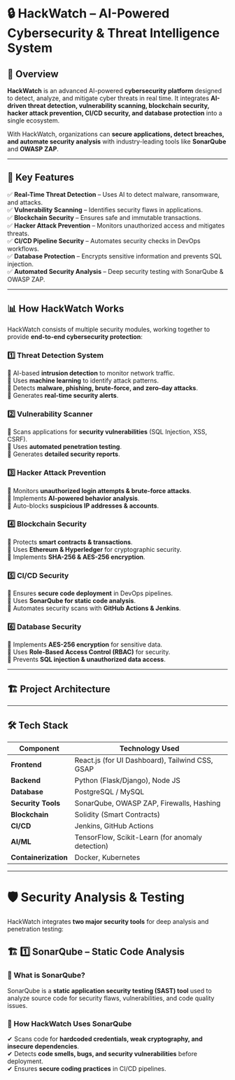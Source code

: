 # 🔒 HackWatch – AI-Powered Cybersecurity & Threat Intelligence System

## 🚀 Overview  
**HackWatch** is an advanced AI-powered **cybersecurity platform** designed to detect, analyze, and mitigate cyber threats in real time. It integrates **AI-driven threat detection, vulnerability scanning, blockchain security, hacker attack prevention, CI/CD security, and database protection** into a single ecosystem.

With HackWatch, organizations can **secure applications, detect breaches, and automate security analysis** with industry-leading tools like **SonarQube** and **OWASP ZAP**.

---

## 🎯 **Key Features**
✅ **Real-Time Threat Detection** – Uses AI to detect malware, ransomware, and attacks.  
✅ **Vulnerability Scanning** – Identifies security flaws in applications.  
✅ **Blockchain Security** – Ensures safe and immutable transactions.  
✅ **Hacker Attack Prevention** – Monitors unauthorized access and mitigates threats.  
✅ **CI/CD Pipeline Security** – Automates security checks in DevOps workflows.  
✅ **Database Protection** – Encrypts sensitive information and prevents SQL injection.  
✅ **Automated Security Analysis** – Deep security testing with SonarQube & OWASP ZAP.  

---

## 📊 **How HackWatch Works**
HackWatch consists of multiple security modules, working together to provide **end-to-end cybersecurity protection**:

### **1️⃣ Threat Detection System**
🔹 AI-based **intrusion detection** to monitor network traffic.  
🔹 Uses **machine learning** to identify attack patterns.  
🔹 Detects **malware, phishing, brute-force, and zero-day attacks**.  
🔹 Generates **real-time security alerts**.  

### **2️⃣ Vulnerability Scanner**
🔹 Scans applications for **security vulnerabilities** (SQL Injection, XSS, CSRF).  
🔹 Uses **automated penetration testing**.  
🔹 Generates **detailed security reports**.  

### **3️⃣ Hacker Attack Prevention**
🔹 Monitors **unauthorized login attempts & brute-force attacks**.  
🔹 Implements **AI-powered behavior analysis**.  
🔹 Auto-blocks **suspicious IP addresses & accounts**.  

### **4️⃣ Blockchain Security**
🔹 Protects **smart contracts & transactions**.  
🔹 Uses **Ethereum & Hyperledger** for cryptographic security.  
🔹 Implements **SHA-256 & AES-256 encryption**.  

### **5️⃣ CI/CD Security**
🔹 Ensures **secure code deployment** in DevOps pipelines.  
🔹 Uses **SonarQube for static code analysis**.  
🔹 Automates security scans with **GitHub Actions & Jenkins**.  

### **6️⃣ Database Security**
🔹 Implements **AES-256 encryption** for sensitive data.  
🔹 Uses **Role-Based Access Control (RBAC)** for security.  
🔹 Prevents **SQL injection & unauthorized data access**.  

---

## 🏗️ **Project Architecture**



---

## 🛠️ **Tech Stack**
| Component           | Technology Used |
|---------------------|----------------|
| **Frontend**       | React.js (for UI Dashboard), Tailwind CSS, GSAP|
| **Backend**        | Python (Flask/Django), Node JS|
| **Database**       | PostgreSQL / MySQL |
| **Security Tools** | SonarQube, OWASP ZAP, Firewalls, Hashing |
| **Blockchain**     | Solidity (Smart Contracts) |
| **CI/CD**         | Jenkins, GitHub Actions |
| **AI/ML**        | TensorFlow, Scikit-Learn (for anomaly detection) |
| **Containerization** | Docker, Kubernetes |

---

# 🛡️ **Security Analysis & Testing**
HackWatch integrates **two major security tools** for deep analysis and penetration testing:  

## 🏗 **1️⃣ SonarQube – Static Code Analysis**
### **📌 What is SonarQube?**
SonarQube is a **static application security testing (SAST) tool** used to analyze source code for security flaws, vulnerabilities, and code quality issues.

### **📌 How HackWatch Uses SonarQube**
✔ Scans code for **hardcoded credentials, weak cryptography, and insecure dependencies**.  
✔ Detects **code smells, bugs, and security vulnerabilities** before deployment.  
✔ Ensures **secure coding practices** in CI/CD pipelines.  




